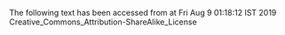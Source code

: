The following text has been accessed from at Fri Aug 9 01:18:12 IST 2019
Creative_Commons_Attribution-ShareAlike_License
